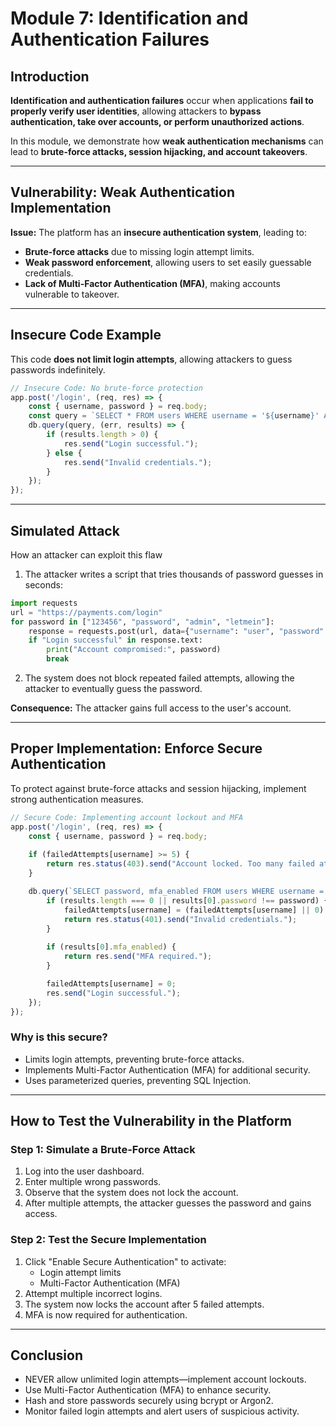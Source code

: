 # **Module 7: Identification and Authentication Failures**

## **Introduction**
**Identification and authentication failures** occur when applications **fail to properly verify user identities**, allowing attackers to **bypass authentication, take over accounts, or perform unauthorized actions**.

In this module, we demonstrate how **weak authentication mechanisms** can lead to **brute-force attacks, session hijacking, and account takeovers**.

---

## **Vulnerability: Weak Authentication Implementation**
**Issue:** The platform has an **insecure authentication system**, leading to:
- **Brute-force attacks** due to missing login attempt limits.
- **Weak password enforcement**, allowing users to set easily guessable credentials.
- **Lack of Multi-Factor Authentication (MFA)**, making accounts vulnerable to takeover.

---

## **Insecure Code Example**
This code **does not limit login attempts**, allowing attackers to guess passwords indefinitely.

```javascript
// Insecure Code: No brute-force protection
app.post('/login', (req, res) => {
    const { username, password } = req.body;
    const query = `SELECT * FROM users WHERE username = '${username}' AND password = '${password}'`; // SQL Injection risk
    db.query(query, (err, results) => {
        if (results.length > 0) {
            res.send("Login successful.");
        } else {
            res.send("Invalid credentials.");
        }
    });
});
```

---

## **Simulated Attack**
How an attacker can exploit this flaw

1. The attacker writes a script that tries thousands of password guesses in seconds:

```python
import requests
url = "https://payments.com/login"
for password in ["123456", "password", "admin", "letmein"]:
    response = requests.post(url, data={"username": "user", "password": password})
    if "Login successful" in response.text:
        print("Account compromised:", password)
        break
```

2. The system does not block repeated failed attempts, allowing the attacker to eventually guess the password.

**Consequence:** The attacker gains full access to the user's account.

---

## **Proper Implementation: Enforce Secure Authentication**
To protect against brute-force attacks and session hijacking, implement strong authentication measures.

```javascript
// Secure Code: Implementing account lockout and MFA
app.post('/login', (req, res) => {
    const { username, password } = req.body;
    
    if (failedAttempts[username] >= 5) {
        return res.status(403).send("Account locked. Too many failed attempts.");
    }

    db.query(`SELECT password, mfa_enabled FROM users WHERE username = ?`, [username], (err, results) => {
        if (results.length === 0 || results[0].password !== password) {
            failedAttempts[username] = (failedAttempts[username] || 0) + 1;
            return res.status(401).send("Invalid credentials.");
        }
        
        if (results[0].mfa_enabled) {
            return res.send("MFA required.");
        }

        failedAttempts[username] = 0;
        res.send("Login successful.");
    });
});

```
### **Why is this secure?**
- Limits login attempts, preventing brute-force attacks.
- Implements Multi-Factor Authentication (MFA) for additional security.
- Uses parameterized queries, preventing SQL Injection.

---

## **How to Test the Vulnerability in the Platform**

### **Step 1: Simulate a Brute-Force Attack**
1. Log into the user dashboard.
2. Enter multiple wrong passwords.
3. Observe that the system does not lock the account.
4. After multiple attempts, the attacker guesses the password and gains access.

### **Step 2: Test the Secure Implementation**
1. Click "Enable Secure Authentication" to activate:
   - Login attempt limits
   - Multi-Factor Authentication (MFA)
2. Attempt multiple incorrect logins.
3. The system now locks the account after 5 failed attempts.
4. MFA is now required for authentication.

---

## **Conclusion**

- NEVER allow unlimited login attempts—implement account lockouts.
- Use Multi-Factor Authentication (MFA) to enhance security.
- Hash and store passwords securely using bcrypt or Argon2.
- Monitor failed login attempts and alert users of suspicious activity.
